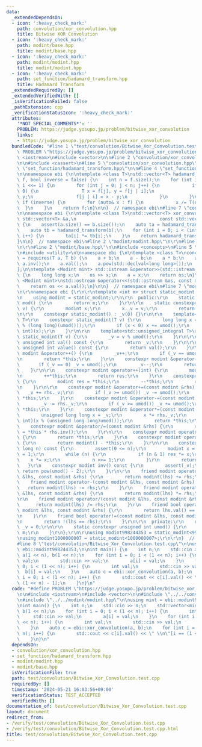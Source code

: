 ```yaml
---
data:
  _extendedDependsOn:
  - icon: ':heavy_check_mark:'
    path: convolution/xor_convolution.hpp
    title: Bitwise XOR Convolution
  - icon: ':heavy_check_mark:'
    path: modint/base.hpp
    title: modint/base.hpp
  - icon: ':heavy_check_mark:'
    path: modint/modint.hpp
    title: modint/modint.hpp
  - icon: ':heavy_check_mark:'
    path: set_function/hadamard_transform.hpp
    title: Hadamard Transform
  _extendedRequiredBy: []
  _extendedVerifiedWith: []
  _isVerificationFailed: false
  _pathExtension: cpp
  _verificationStatusIcon: ':heavy_check_mark:'
  attributes:
    '*NOT_SPECIAL_COMMENTS*': ''
    PROBLEM: https://judge.yosupo.jp/problem/bitwise_xor_convolution
    links:
    - https://judge.yosupo.jp/problem/bitwise_xor_convolution
  bundledCode: "#line 1 \"test/convolution/Bitwise_Xor_Convolution.test.cpp\"\n#define\
    \ PROBLEM \"https://judge.yosupo.jp/problem/bitwise_xor_convolution\"\n\n#include\
    \ <iostream>\n#include <vector>\n\n#line 2 \"convolution/xor_convolution.hpp\"\
    \n\n#include <cassert>\n#line 5 \"convolution/xor_convolution.hpp\"\n\n#line 2\
    \ \"set_function/hadamard_transform.hpp\"\n\n#line 4 \"set_function/hadamard_transform.hpp\"\
    \n\nnamespace ebi {\n\ntemplate <class T>\nstd::vector<T> hadamard_transform(std::vector<T>\
    \ f, bool inverse = false) {\n    int n = f.size();\n    for (int i = 1; i < n;\
    \ i <<= 1) {\n        for (int j = 0; j < n; j++) {\n            if ((i & j) ==\
    \ 0) {\n                T x = f[j], y = f[j | i];\n                f[j] = x +\
    \ y;\n                f[j | i] = x - y;\n            }\n        }\n    }\n   \
    \ if (inverse) {\n        for (auto& x : f) {\n            x /= T(n);\n      \
    \  }\n    }\n    return f;\n}\n\n}  // namespace ebi\n#line 7 \"convolution/xor_convolution.hpp\"\
    \n\nnamespace ebi {\n\ntemplate <class T>\nstd::vector<T> xor_convolution(const\
    \ std::vector<T> &a,\n                               const std::vector<T> &b)\
    \ {\n    assert(a.size() == b.size());\n    auto ta = hadamard_transform(a);\n\
    \    auto tb = hadamard_transform(b);\n    for (int i = 0; i < (int)a.size();\
    \ i++) {\n        ta[i] *= tb[i];\n    }\n    return hadamard_transform(ta, true);\n\
    }\n\n}  // namespace ebi\n#line 2 \"modint/modint.hpp\"\n\r\n#line 5 \"modint/modint.hpp\"\
    \n\r\n#line 2 \"modint/base.hpp\"\n\n#include <concepts>\n#line 5 \"modint/base.hpp\"\
    \n#include <utility>\n\nnamespace ebi {\n\ntemplate <class T>\nconcept Modint\
    \ = requires(T a, T b) {\n    a + b;\n    a - b;\n    a * b;\n    a / b;\n   \
    \ a.inv();\n    a.val();\n    a.pow(std::declval<long long>());\n    T::mod();\n\
    };\n\ntemplate <Modint mint> std::istream &operator>>(std::istream &os, mint &a)\
    \ {\n    long long x;\n    os >> x;\n    a = x;\n    return os;\n}\n\ntemplate\
    \ <Modint mint>\nstd::ostream &operator<<(std::ostream &os, const mint &a) {\n\
    \    return os << a.val();\n}\n\n}  // namespace ebi\n#line 7 \"modint/modint.hpp\"\
    \n\r\nnamespace ebi {\r\n\r\ntemplate <int m> struct static_modint {\r\n  private:\r\
    \n    using modint = static_modint;\r\n\r\n  public:\r\n    static constexpr int\
    \ mod() {\r\n        return m;\r\n    }\r\n\r\n    static constexpr modint raw(int\
    \ v) {\r\n        modint x;\r\n        x._v = v;\r\n        return x;\r\n    }\r\
    \n\r\n    constexpr static_modint() : _v(0) {}\r\n\r\n    template<std::signed_integral\
    \ T>\r\n    constexpr static_modint(T v) {\r\n        long long x = (long long)(v\
    \ % (long long)(umod()));\r\n        if (x < 0) x += umod();\r\n        _v = (unsigned\
    \ int)(x);\r\n    }\r\n\r\n    template<std::unsigned_integral T>\r\n    constexpr\
    \ static_modint(T v) {\r\n        _v = v % umod();\r\n    }\r\n\r\n    constexpr\
    \ unsigned int val() const {\r\n        return _v;\r\n    }\r\n\r\n    constexpr\
    \ unsigned int value() const {\r\n        return val();\r\n    }\r\n\r\n    constexpr\
    \ modint &operator++() {\r\n        _v++;\r\n        if (_v == umod()) _v = 0;\r\
    \n        return *this;\r\n    }\r\n    constexpr modint &operator--() {\r\n \
    \       if (_v == 0) _v = umod();\r\n        _v--;\r\n        return *this;\r\n\
    \    }\r\n\r\n    constexpr modint operator++(int) {\r\n        modint res = *this;\r\
    \n        ++*this;\r\n        return res;\r\n    }\r\n    constexpr modint operator--(int)\
    \ {\r\n        modint res = *this;\r\n        --*this;\r\n        return res;\r\
    \n    }\r\n\r\n    constexpr modint &operator+=(const modint &rhs) {\r\n     \
    \   _v += rhs._v;\r\n        if (_v >= umod()) _v -= umod();\r\n        return\
    \ *this;\r\n    }\r\n    constexpr modint &operator-=(const modint &rhs) {\r\n\
    \        _v -= rhs._v;\r\n        if (_v >= umod()) _v += umod();\r\n        return\
    \ *this;\r\n    }\r\n    constexpr modint &operator*=(const modint &rhs) {\r\n\
    \        unsigned long long x = _v;\r\n        x *= rhs._v;\r\n        _v = (unsigned\
    \ int)(x % (unsigned long long)umod());\r\n        return *this;\r\n    }\r\n\
    \    constexpr modint &operator/=(const modint &rhs) {\r\n        return *this\
    \ = *this * rhs.inv();\r\n    }\r\n\r\n    constexpr modint operator+() const\
    \ {\r\n        return *this;\r\n    }\r\n    constexpr modint operator-() const\
    \ {\r\n        return modint() - *this;\r\n    }\r\n\r\n    constexpr modint pow(long\
    \ long n) const {\r\n        assert(0 <= n);\r\n        modint x = *this, res\
    \ = 1;\r\n        while (n) {\r\n            if (n & 1) res *= x;\r\n        \
    \    x *= x;\r\n            n >>= 1;\r\n        }\r\n        return res;\r\n \
    \   }\r\n    constexpr modint inv() const {\r\n        assert(_v);\r\n       \
    \ return pow(umod() - 2);\r\n    }\r\n\r\n    friend modint operator+(const modint\
    \ &lhs, const modint &rhs) {\r\n        return modint(lhs) += rhs;\r\n    }\r\n\
    \    friend modint operator-(const modint &lhs, const modint &rhs) {\r\n     \
    \   return modint(lhs) -= rhs;\r\n    }\r\n    friend modint operator*(const modint\
    \ &lhs, const modint &rhs) {\r\n        return modint(lhs) *= rhs;\r\n    }\r\n\
    \r\n    friend modint operator/(const modint &lhs, const modint &rhs) {\r\n  \
    \      return modint(lhs) /= rhs;\r\n    }\r\n    friend bool operator==(const\
    \ modint &lhs, const modint &rhs) {\r\n        return lhs.val() == rhs.val();\r\
    \n    }\r\n    friend bool operator!=(const modint &lhs, const modint &rhs) {\r\
    \n        return !(lhs == rhs);\r\n    }\r\n\r\n  private:\r\n    unsigned int\
    \ _v = 0;\r\n\r\n    static constexpr unsigned int umod() {\r\n        return\
    \ m;\r\n    }\r\n};\r\n\r\nusing modint998244353 = static_modint<998244353>;\r\
    \nusing modint1000000007 = static_modint<1000000007>;\r\n\r\n}  // namespace ebi\n\
    #line 8 \"test/convolution/Bitwise_Xor_Convolution.test.cpp\"\n\nusing mint =\
    \ ebi::modint998244353;\n\nint main() {\n    int n;\n    std::cin >> n;\n    std::vector<mint>\
    \ a(1 << n), b(1 << n);\n    for (int i = 0; i < (1 << n); i++) {\n        int\
    \ val;\n        std::cin >> val;\n        a[i] = val;\n    }\n    for (int i =\
    \ 0; i < (1 << n); i++) {\n        int val;\n        std::cin >> val;\n      \
    \  b[i] = val;\n    }\n    auto c = ebi::xor_convolution(a, b);\n    for (int\
    \ i = 0; i < (1 << n); i++) {\n        std::cout << c[i].val() << \" \\n\"[i ==\
    \ (1 << n) - 1];\n    }\n}\n"
  code: "#define PROBLEM \"https://judge.yosupo.jp/problem/bitwise_xor_convolution\"\
    \n\n#include <iostream>\n#include <vector>\n\n#include \"../../convolution/xor_convolution.hpp\"\
    \n#include \"../../modint/modint.hpp\"\n\nusing mint = ebi::modint998244353;\n\
    \nint main() {\n    int n;\n    std::cin >> n;\n    std::vector<mint> a(1 << n),\
    \ b(1 << n);\n    for (int i = 0; i < (1 << n); i++) {\n        int val;\n   \
    \     std::cin >> val;\n        a[i] = val;\n    }\n    for (int i = 0; i < (1\
    \ << n); i++) {\n        int val;\n        std::cin >> val;\n        b[i] = val;\n\
    \    }\n    auto c = ebi::xor_convolution(a, b);\n    for (int i = 0; i < (1 <<\
    \ n); i++) {\n        std::cout << c[i].val() << \" \\n\"[i == (1 << n) - 1];\n\
    \    }\n}\n"
  dependsOn:
  - convolution/xor_convolution.hpp
  - set_function/hadamard_transform.hpp
  - modint/modint.hpp
  - modint/base.hpp
  isVerificationFile: true
  path: test/convolution/Bitwise_Xor_Convolution.test.cpp
  requiredBy: []
  timestamp: '2024-05-21 16:03:56+09:00'
  verificationStatus: TEST_ACCEPTED
  verifiedWith: []
documentation_of: test/convolution/Bitwise_Xor_Convolution.test.cpp
layout: document
redirect_from:
- /verify/test/convolution/Bitwise_Xor_Convolution.test.cpp
- /verify/test/convolution/Bitwise_Xor_Convolution.test.cpp.html
title: test/convolution/Bitwise_Xor_Convolution.test.cpp
---
```


